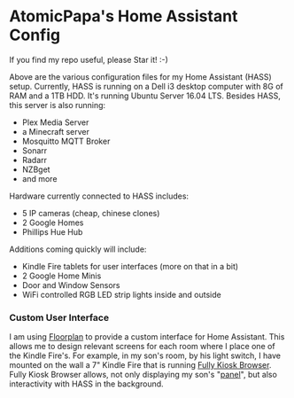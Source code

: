 <h1>AtomicPapa's Home Assistant Config</h1>

If you find my repo useful, please Star it!  :-)

Above are the various configuration files for my Home Assistant (HASS) setup.  Currently, HASS is running on a Dell i3 desktop computer with 8G of RAM and a 1TB HDD.  It's running Ubuntu Server 16.04 LTS.  Besides HASS, this server is also running:
<ul>
  <li>Plex Media Server</li>
  <li>a Minecraft server</li>
  <li>Mosquitto MQTT Broker</li>
  <li>Sonarr</li>
  <li>Radarr</li>
  <li>NZBget</li>
  <li>and more</li>  
</ul>

Hardware currently connected to HASS includes:

<ul>
  <li>5 IP cameras (cheap, chinese clones)</li>
  <li>2 Google Homes</li>
  <li>Phillips Hue Hub</li>
</ul>

Additions coming quickly will include:
<ul>
  <li>Kindle Fire tablets for user interfaces (more on that in a bit)</li>
  <li>2 Google Home Minis</li>
  <li>Door and Window Sensors</li>
  <li>WiFi controlled RGB LED strip lights inside and outside</li>
</ul>

<h3>Custom User Interface</h3>

I am using <a href="http://www.github.com/pkozul/ha-floorplan">Floorplan</a> to provide a custom interface for Home Assistant.  This allows me to design relevant screens for each room where I place one of the Kindle Fire's.  For example, in my son's room, by his light switch, I have mounted on the wall a 7" Kindle Fire that is running <a href="http://www.ozerov.de/fully-kiosk-browser/">Fully Kiosk Browser</a>.  Fully Kiosk Browser allows, not only displaying my son's "<a href="https://github.com/atomicpapa/Home-AssistantConfig/blob/master/www/boyspanel.jpg">panel</a>", but also interactivity with HASS in the background.
